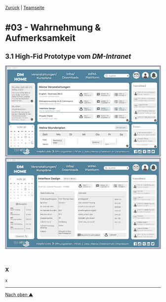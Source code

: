 [Zurück](https://github.com/milena-sagert/IFD-WiSe20-21) | [Teamseite](https://webuser.hs-furtwangen.de/~rag/lehre/WiSe20-21/IFD/Kursinhalt/Team/)
# #03 - Wahrnehmung & Aufmerksamkeit 
## 3.1 High-Fid Prototype vom *DM-Intranet*

![GUI](img/GUI-1.png "GUI - Startseite")
![GUI](img/GUI-2.png "GUI - Kursseite")


&nbsp;


### X
x



---
[Nach oben &#x25B2;](#top)
